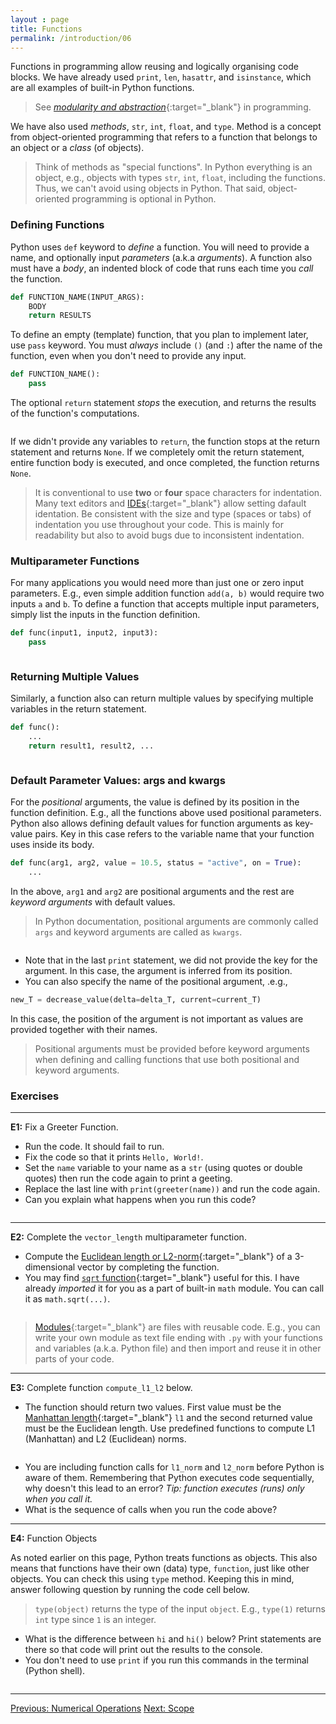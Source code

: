 ```yaml
---
layout : page
title: Functions
permalink: /introduction/06
---
```


Functions in programming allow reusing and logically organising code blocks.
We have already used `print`, `len`, `hasattr`, and `isinstance`, which are all
examples of built-in Python functions.

> See [*modularity and abstraction*](https://www.geeksforgeeks.org/software-engineering/modular-approach-in-programming/){:target="_blank"}
in programming.

We have also used *methods*, `str`, `int`, `float`, and `type`. Method is
a concept from object-oriented programming that refers to a function that belongs
to an object or a *class* (of objects).

> Think of methods as "special functions". In Python everything is
an object, e.g., objects with types `str`, `int`, `float`, including the functions.
Thus, we can't avoid using objects in Python. That said, object-oriented
programming is optional in Python.

### Defining Functions

Python uses `def` keyword to *define* a function. You will need to provide a name,
and optionally input *parameters* (a.k.a *arguments*). A function also must have
a *body*, an indented block of code that runs each time you *call* the function.

```python
def FUNCTION_NAME(INPUT_ARGS):
    BODY
    return RESULTS
```

To define an empty (template) function, that you plan to implement later, use
`pass` keyword. You must *always* include `()` (and `:`) after the name of the function,
even when you don't need to provide any input.

```python
def FUNCTION_NAME():
    pass
```

The optional `return` statement *stops* the execution, and returns the results of
the function's computations.

<div class="language-python highlighter-rouge">
<pre class="highlight"><script type="py-editor" worker>
def add_five(number):
    return number + 5

result = add_five(10)
print(result)
</script></pre></div>

If we didn't provide any variables to `return`, the function stops at the return
statement and returns `None`. If we completely omit the return statement, entire
function body is executed, and once completed, the function returns `None`.

> It is conventional to use **two** or **four** space characters for indentation.
Many text editors and
[IDEs](https://en.wikipedia.org/wiki/Integrated_development_environment){:target="_blank"}
allow setting dafault identation. Be consistent with the
size and type (spaces or tabs) of indentation you use throughout your code. This
is mainly for readability but also to avoid bugs due to inconsistent indentation.

### Multiparameter Functions

For many applications you would need more than just one or zero input parameters.
E.g., even simple addition function `add(a, b)` would require two inputs `a` and
`b`. To define a function that accepts multiple input parameters, simply list the
inputs in the function definition.

```python
def func(input1, input2, input3):
    pass
```

<div class="language-python highlighter-rouge">
<pre class="highlight"><script type="py-editor" worker>
def add(a, b):
    return a + b

result = add(5, 10)
print(result)
</script></pre></div>

### Returning Multiple Values

Similarly, a function also can return multiple values by specifying multiple
variables in the return statement.

```python
def func():
    ...
    return result1, result2, ...
```

<div class="language-python highlighter-rouge">
<pre class="highlight"><script type="py-editor" worker>
def numbers():
    return 1, 2, 3

a, b, c = numbers()

print(a)
print(b)
print(c)
</script></pre></div>

### Default Parameter Values: args and kwargs

For the *positional* arguments, the value is defined by its position
in the function definition. E.g., all the functions above used positional
parameters. Python also allows defining default values for function arguments as
key-value pairs. Key in this case refers to the variable name that your function
uses inside its body.

```python
def func(arg1, arg2, value = 10.5, status = "active", on = True):
    ... 
```

In the above, `arg1` and `arg2` are positional arguments and the rest are
*keyword arguments* with default values.

> In Python documentation, positional arguments are commonly called `args` and
keyword arguments are called as `kwargs`.

<div class="language-python highlighter-rouge">
<pre class="highlight"><script type="py-editor" worker>
def decrease_val( curr, delta=5):
    return curr - delta

curr_T = 25
delta_T = 10

print(f"T : {curr_T}C")

print(f"new T={decrease_val(curr_T)}C (default)")

print(f"new T={decrease_val(curr_T, delta=delta_T)}C (kwarg)")

print(f"new T={decrease_val(curr_T, delta_T)} (args)")
</script></pre></div>

- Note that in the last `print` statement, we did not provide the key for the
argument. In this case, the argument is inferred from its position.
- You can also specify the name of the positional argument, .e.g.,

```python
new_T = decrease_value(delta=delta_T, current=current_T)
```

In this case, the position of the argument is not important as values are provided
together with their names.

> Positional arguments must be provided before keyword arguments when defining
and calling functions that use both positional and keyword arguments.

### Exercises

---
**E1:** Fix a Greeter Function.

- Run the code. It should fail to run.
- Fix the code so that it prints `Hello, World!`.
- Set the `name` variable to your name as a `str` (using quotes
or double quotes) then run the code again to print a geeting.
- Replace the last line with `print(greeter(name))` and run the code again.
- Can you explain what happens when you run this code?

<div class="language-python highlighter-rouge">
<pre class="highlight"><script type="py-editor" worker>
def greeter(name):
print(f"Hello, {name}!")

name = 'World'
greeter(name)
</script></pre></div>

---
**E2:** Complete the `vector_length` multiparameter function.

- Compute the
[Euclidean length or L2-norm](https://mathworld.wolfram.com/L2-Norm.html){:target="_blank"}
of a 3-dimensional vector by completing the function.
- You may find
[`sqrt` function](https://docs.python.org/3/library/math.html#math.sqrt){:target="_blank"}
useful for this. I have already *imported* it for you as a part of built-in
`math` module. You can call it as `math.sqrt(...)`.

<div class="language-python highlighter-rouge">
<pre class="highlight"><script type="py-editor" worker>
import math

def vector_length(x, y, z):
    # Don't edit above
    l = math.sqrt( ? )

    #> Don't edit below
    return l

x1, x2, x3 = 1, 4, 8
l = vector_length(x1, x2, x3)

print(f"length of [{x1}, {x2}, {x3}] is {l}")
</script></pre></div>

> [Modules](https://docs.python.org/3/tutorial/modules.html){:target="_blank"}
are files with reusable code. E.g., you can write your own module as text file
ending with `.py` with your functions and variables (a.k.a. Python file) and then
import and reuse it in other parts of your code.

---
**E3:** Complete function `compute_l1_l2` below.

- The function should return two values. First value must be the
[Manhattan length](https://mathworld.wolfram.com/L1-Norm.html){:target="_blank"}
`l1` and the second returned value must be the Euclidean length. Use predefined
functions to compute L1 (Manhattan) and L2 (Euclidean) norms.

<div class="language-python highlighter-rouge">
<pre class="highlight"><script type="py-editor" worker>
def compute_l1_l2(x, y, z):
    l1 = ? # l1-norm
    l2 = ? # l2-norm

    #> Don't edit below
    return l1, l2

def l2_norm(x, y, z):
    """Computes Euclidean length (norm)"""
    import math
    return math.sqrt(x*x + y*y + z*z)

def l1_norm(x, y, z):
    """Computes Manhattan length"""
    return abs(x) + abs(y) + abs(z)

def test(x, y, z):
    l1, l2 = compute_l1_l2(x, y, z)
    print(f"[{x:2},{y:2},{z:2}] -> L1: {l1 :4.2f}; L2: {l2 :4.2f}")

def main():
    test(1, -4, 8)
    test(1, 4, 8)
    test(-3, 5, 9)

main()
</script></pre></div>

- You are including function calls for `l1_norm` and `l2_norm` before
Python is aware of them. Remembering that Python executes code sequentially,
why doesn't this lead to an error?
*Tip: function executes (runs) only when you call it.*
- What is the sequence of calls when you run the code above?

---
**E4:** Function Objects

As noted earlier on this page, Python treats functions as objects. This also means
that functions have their own (data) type, `function`, just like other objects.
You can check this using `type` method. Keeping this in mind, answer following
question by running the code cell below.

> `type(object)` returns the type of the input `object`. E.g., `type(1)` returns
`int` type since `1` is an integer.

- What is the difference between `hi` and `hi()` below? Print statements are
there so that code will print out the results to the console.
- You don't need to use `print` if you run this commands in the terminal
(Python shell).

<div class="language-python highlighter-rouge">
<pre class="highlight"><script type="py-editor" worker>
def hi():
    print("Hi!")

print(hi)
print(hi())
</script></pre></div>

---

<div class="prevnextlinks">
    <a id="previous" href="05">Previous: Numerical Operations</a>
    <a id="next" href="07">Next: Scope</a>
</div>
<script src="{{ '/assets/js/navigation.js' | relative_url }}" defer></script>
